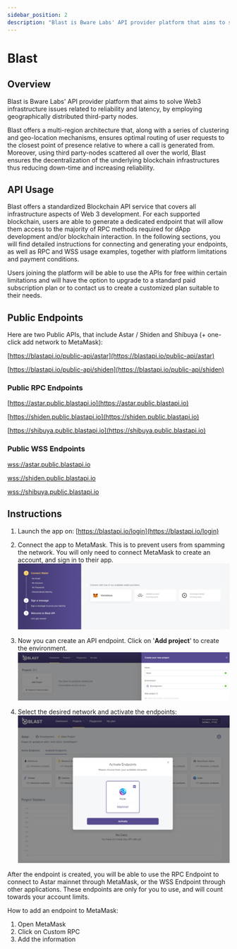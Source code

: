 ```yaml
---
sidebar_position: 2
description: "Blast is Bware Labs' API provider platform that aims to solve Web 3 infrastructure issues related to reliability and latency, by employing geographically distributed third-party nodes."
---
```


# Blast

## Overview

Blast is Bware Labs' API provider platform that aims to solve Web3 infrastructure issues related to reliability and latency, by employing geographically distributed third-party nodes.

Blast offers a multi-region architecture that, along with a series of clustering and geo-location mechanisms, ensures optimal routing of user requests to the closest point of presence relative to where a call is generated from. Moreover, using third party-nodes scattered all over the world, Blast ensures the decentralization of the underlying blockchain infrastructures thus reducing down-time and increasing reliability.

## API Usage

Blast offers a standardized Blockchain API service that covers all infrastructure aspects of Web 3 development. For each supported blockchain, users are able to generate a dedicated endpoint that will allow them access to the majority of RPC methods required for dApp development and/or blockchain interaction. In the following sections, you will find detailed instructions for connecting and generating your endpoints, as well as RPC and WSS usage examples, together with platform limitations and payment conditions.

Users joining the platform will be able to use the APIs for free within certain limitations and will have the option to upgrade to a standard paid subscription plan or to contact us to create a customized plan suitable to their needs.

## Public Endpoints

Here are two Public APIs, that include Astar / Shiden and Shibuya (+ one-click add network to MetaMask):

[https://blastapi.io/public-api/astar](https://blastapi.io/public-api/astar)

[https://blastapi.io/public-api/shiden](https://blastapi.io/public-api/shiden)

### Public RPC Endpoints

[https://astar.public.blastapi.io](https://astar.public.blastapi.io)

[https://shiden.public.blastapi.io](https://shiden.public.blastapi.io)

[https://shibuya.public.blastapi.io](https://shibuya.public.blastapi.io)

### Public WSS Endpoints

[wss://astar.public.blastapi.io](wss://astar.public.blastapi.io)

[wss://shiden.public.blastapi.io](wss://shiden.public.blastapi.io)

[wss://shibuya.public.blastapi.io](wss://shibuya.public.blastapi.io)

## Instructions

1. Launch the app on: [https://blastapi.io/login](https://blastapi.io/login)
2. Connect the app to MetaMask. This is to prevent users from spamming the network. You will only need to connect MetaMask to create an account, and sign in to their app.
![2](img/2.png)

3. Now you can create an API endpoint. Click on '**Add project**' to create the environment.
![3](img/3.png)

4. Select the desired network and activate the endpoints:
![4](img/4.png)

After the endpoint is created, you will be able to use the RPC Endpoint to connect to Astar mainnet through MetaMask, or the WSS Endpoint through other applications. These endpoints are only for you to use, and will count towards your account limits.

How to add an endpoint to MetaMask:

1. Open MetaMask
2. Click on Custom RPC
3. Add the information
